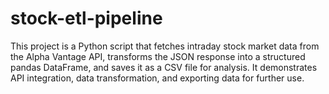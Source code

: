 # stock-etl-pipeline
This project is a Python script that fetches intraday stock market data from the Alpha Vantage API, transforms the JSON response into a structured pandas DataFrame, and saves it as a CSV file for analysis. It demonstrates API integration, data transformation, and exporting data for further use.

